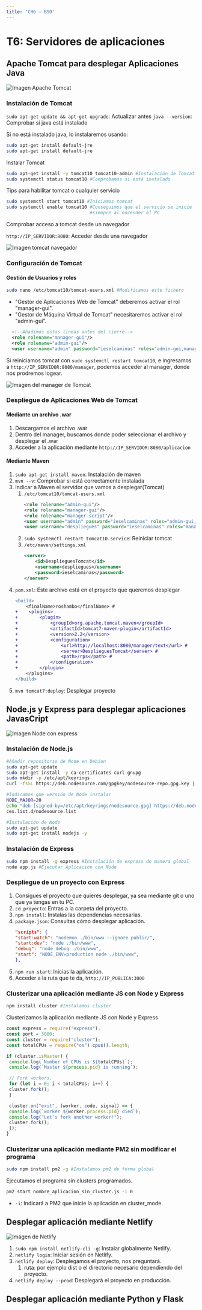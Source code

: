 ```yaml
---
title: 'CH6 - BSO'
---
```


# **T6: Servidores de aplicaciones**

## Apache Tomcat para desplegar Aplicaciones Java
![Imagen Apache Tomcat](https://itdconsulting.com/wp-content/uploads/2022/04/banner-pestana-apache-tomcat.jpg)

### Instalación de Tomcat

`sudo apt-get update && apt-get upgrade`:  Actualizar antes
`java --version`: Comprobar si java está instalado

Si no está instalado java, lo instalaremos usando:

```bash
sudo apt-get install default-jre
sudo apt-get install default-jre
```

Instalar Tomcat

```bash
sudo apt-get install -y tomcat10 tomcat10-admin #Instalación de Tomcat
sudo systemctl status tomcat10 #Comprobamos si está instalado
```

Tips para habilitar tomcat o cualquier servicio

```bash
sudo systemctl start tomcat10 #Iniciamos tomcat
sudo systemctl enable tomcat10 #Conseguimos que el servicio se inicie
                               #siempre al encender el PC
```

Comprobar acceso a tomcat desde un navegador

`http://IP_SERVIDOR:8080`: Acceder desde una navegador

![Imagen tomcat navegador](https://jmunozji.github.io/DAW/Ud6%20Servidores%20de%20aplicaciones/P3_1/03.png)

### Configuración de Tomcat

#### Gestión de Usuarios y roles

```bash
sudo nano /etc/tomcat10/tomcat-users.xml #Modificamos este fichero
```

- "Gestor de Aplicaciones Web de Tomcat" deberemos activar el rol "manager-gui".
- "Gestor de Máquina Virtual de Tomcat" necesitaremos activar el rol "admin-gui".

```xml
  <!--Añadimos estas líneas antes del cierre-->
  <role rolename="manager-gui"/>
  <role rolename="admin-gui"/>
  <user username="admin" password="ieselcaminas" roles="admin-gui,manager-gui"/>
```

Si reiniciamos tomcat con `sudo systemctl restart tomcat10`, e ingresamos a `http://IP_SERVIDOR:8080/manager`, podemos acceder al manager, donde nos prodremos logear.

![Imagen del manager de Tomcat](https://jmunozji.github.io/DAW/Ud6%20Servidores%20de%20aplicaciones/P3_1/04.png)

### Despliegue de Aplicaciones Web de Tomcat

#### Mediante un archivo .war

1. Descargamos el archivo .war
1. Dentro del manager, buscamos donde poder seleccionar el archivo y desplegar el .war
1. Acceder a la aplicación mediante `http://IP_SERVIDOR:8080/aplicacion`

#### Mediante Maven

1. `sudo apt-get install maven`: Instalación de maven
1. `mvn --v`: Comprobar si está correctamente instalada
1. Indicar a Maven el servidor que vamos a desplegar(Tomcat)
    1. `/etc/tomcat10/tomcat-users.xml`
        ```xml
        <role rolename="admin-gui"/>
        <role rolename="manager-gui"/>
        <role rolename="manager-script"/>
        <user username="admin" password="ieselcaminas" roles="admin-gui,manager-gui"/>
        <user username="despliegues" password="ieselcaminas" roles="manager-script"/>
        ```
    1. `sudo systemctl restart tomcat10.service`: Reiniciar tomcat
    1. `/etc/maven/settings.xml`
        ```xml
        <server>
            <id>DesplieguesTomcat</id>
            <username>despliegues</username>
            <password>ieselcaminas</password>
        </server>
        ```
1. `pom.xml`: Este archivo está en el proyecto que queremos desplegar
    ```diff
    <build>
        <finalName>roshambo</finalName> #
    +    <plugins> 
    +        <plugin>
    +            <groupId>org.apache.tomcat.maven</groupId>
    +            <artifactId>tomcat7-maven-plugin</artifactId>
    +            <version>2.2</version>
    +            <configuration>
    +                <url>http://localhost:8080/manager/text</url> #
    +                <server>DesplieguesTomcat</server> #
    +                <path>/rps</path> #
    +            </configuration>
    +        </plugin>
        </plugins>
    </build>
    ```
1. `mvn tomcat7:deploy`: Desplegar proyecto

## Node.js y Express para desplegar aplicaciones JavasCript

![Imagen Node con express](https://external-content.duckduckgo.com/iu/?u=https%3A%2F%2Finternet-israel.com%2Fwp-content%2Fuploads%2F2016%2F04%2Fexpress.jpg&f=1&nofb=1&ipt=43d5483fbf6c897147a4c97f3ec181f7f5d353d98d50aed9450941728447a179&ipo=images)

### Instalación de Node.js

```bash
#Añadir repositorio de Node en Debian
sudo apt-get update
sudo apt-get install -y ca-certificates curl gnupg
sudo mkdir -p /etc/apt/keyrings
curl -fsSL https://deb.nodesource.com/gpgkey/nodesource-repo.gpg.key | sudo gpg --dearmor -o /etc/apt/keyrings/nodesource.gpg

#Indicamos que versión de Node instalar
NODE_MAJOR=20
echo "deb [signed-by=/etc/apt/keyrings/nodesource.gpg] https://deb.nodesource.com/node_$NODE_MAJOR.x nodistro main" | sudo tee /etc/apt/sour
ces.list.d/nodesource.list

#Instalación de Node
sudo apt-get update
sudo apt-get install nodejs -y
```

### Instalación de Express

```sh
sudo npm install -g express #Instalación de express de manera global
node app.js #Ejecutar Aplicación con Node
```

### Despliegue de un proyecto con Express

1. Consigues el proyecto que quieres desplegar, ya sea mediante git o uno que ya tengas en tu PC.
1. `cd proyecto`: Entras a la carpeta del proyecto.
1. `npm install`: Instalas las dependencias necesarias.
1. `package.json`: Consultas cómo desplegar aplicación.
    ```json
    "scripts": {
    "start:watch": "nodemon ./bin/www --ignore public/",
    "start:dev": "node ./bin/www",
    "debug": "node debug ./bin/www",
    "start": "NODE_ENV=production node ./bin/www",
    },
    ```
1. `npm run start`: Inicias la aplicación.
1. Acceder a la ruta que te da, `http://IP_PUBLICA:3000`

### Clusterizar una aplicación mediante JS con Node y Express

```bash 
npm install cluster #Instalamos cluster
```

Clusterizamos la aplicación mediante JS con Node y Express

```js
const express = require("express");
const port = 3000;
const cluster = require("cluster");
const totalCPUs = require("os").cpus().length;

if (cluster.isMaster) {
 console.log(`Number of CPUs is ${totalCPUs}`);
 console.log(`Master ${process.pid} is running`);

 // Fork workers.
 for (let i = 0; i < totalCPUs; i++) {
 cluster.fork();
 }

 cluster.on("exit", (worker, code, signal) => {
 console.log(`worker ${worker.process.pid} died`);
 console.log("Let's fork another worker!");
 cluster.fork();
 });
}
```

### Clusterizar una aplicación mediante PM2 sin modificar el programa

```bash
sudo npm install pm2 -g #Instalamos pm2 de forma global
```

Ejecutamos el programa sin clusters programados.

```bash
pm2 start nombre_aplicacion_sin_cluster.js -i 0
```

- `-i`: Indicará a PM2 que inicie la aplicación en cluster_mode.

## Desplegar aplicación mediante Netlify

![Imágen de Netlify](https://external-content.duckduckgo.com/iu/?u=https%3A%2F%2Fwww.hawksworx.com%2Fimages%2Fnetlify-banner.png&f=1&nofb=1&ipt=7595170fc39e20526396b8a663481ed5d7bd19db81ca7f4c609c89d1bebd8f3c&ipo=images)

1. `sudo npm install netlify-cli -g`: Instalar globalmente Netlify.
1. `netlify login`: Iniciar sesión en Netlify.
1. `netlify deploy`: Desplegamos el proyecto, nos preguntará.
    1. ruta: por ejemplo dist o el directorio necesario dependiendo del proyecto.
1. `netlify deploy --prod`: Desplegará el proyecto en producción.

## Desplegar aplicación mediante Python y Flask

